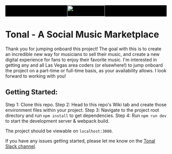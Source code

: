 <div style="display: block; background: black" align="center">
    <img width="118" height="35" src="https://firebasestorage.googleapis.com/v0/b/tonal-development.appspot.com/o/assets%2Fheader%2Ftonal-logo.png?alt=media&token=8c709f68-11b8-41ef-969d-f17c5286c4a1">
</div>

# Tonal - A Social Music Marketplace

Thank you for jumping onboard this project! The goal with this is to create an incredible new way for musicians to sell their music, and create a new digital experience for fans to enjoy their favorite music. I'm interested in getting any and all Las Vegas area coders (or elsewhere!) to jump onboard the project on a part-time or full-time basis, as your availability allows. I look forward to working with you!

## Getting Started:

Step 1: Clone this repo.
Step 2: Head to this repo's Wiki tab and create those environment files within your project.
Step 3: Navigate to the project root directory and run `npm install` to get dependencies.
Step 4: Run `npm run dev` to start the development server & webpack build.

The project should be viewable on `localhost:3000`.

If you have any issues getting started, please let me know on the [Tonal Slack channel](https://tonalmusic.slack.com/ "Tonal Slack channel").
